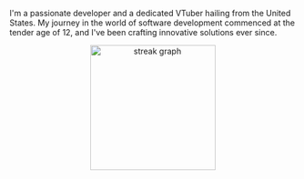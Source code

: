 ---
---


I'm a passionate developer and a dedicated VTuber hailing from the United States. My journey in the world of software development commenced at the tender age of 12, and I've been crafting innovative solutions ever since.


<div align="center">
  <img src="https://streak-stats.demolab.com?user=0xyami&locale=en&mode=daily&theme=tokyonight&hide_border=true&border_radius=50&order=3" height="220" alt="streak graph"  />
</div>
